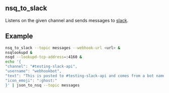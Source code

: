 
## nsq_to_slack

  Listens on the given channel and sends messages to [slack](https://api.slack.com/incoming-webhooks).

## Example

  ```bash
  nsq_to_slack --topic messages --webhook-url <url> &
  nsqlookupd &
  nsqd --lookupd-tcp-address=:4160 &
  echo '{
  "channel": "#testing-slack-api",
  "username": "webhookbot",
  "text": "This is posted to #testing-slack-api and comes from a bot named webhookbot.",
  "icon_emoji": ":ghost:"
  }' | json_to_nsq --topic messages
  ```
